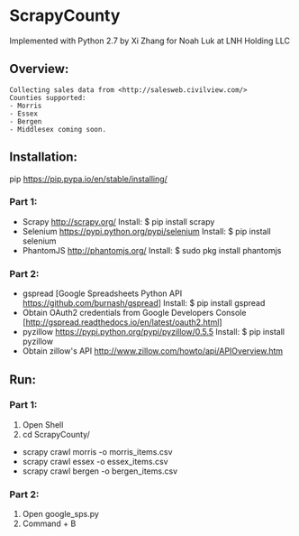 # ScrapyCounty
Implemented with Python 2.7 by Xi Zhang for Noah Luk at LNH Holding LLC

## Overview:
    Collecting sales data from <http://salesweb.civilview.com/>
    Counties supported:
    - Morris
    - Essex
    - Bergen
    - Middlesex coming soon.

## Installation:
pip <https://pip.pypa.io/en/stable/installing/>
### Part 1:
- Scrapy <http://scrapy.org/>
	Install:  $ pip install scrapy
- Selenium <https://pypi.python.org/pypi/selenium>
	Install: $ pip install selenium
- PhantomJS <http://phantomjs.org/>
	Install: $ sudo pkg install phantomjs

### Part 2:
- gspread [Google Spreadsheets Python API <https://github.com/burnash/gspread>]
	Install: $ pip install gspread
- Obtain OAuth2 credentials from Google Developers Console
	[http://gspread.readthedocs.io/en/latest/oauth2.html]
- pyzillow <https://pypi.python.org/pypi/pyzillow/0.5.5>
	Install: $ pip install pyzillow
- Obtain zillow's API 
  <http://www.zillow.com/howto/api/APIOverview.htm>

## Run:
### Part 1:
1. Open Shell
2. cd ScrapyCounty/
- scrapy crawl morris -o morris_items.csv
- scrapy crawl essex -o essex_items.csv
- scrapy crawl bergen -o bergen_items.csv

### Part 2:
1. Open google_sps.py
2. Command + B
